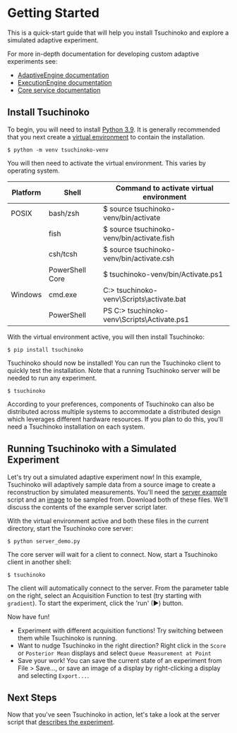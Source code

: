 # Getting Started

This is a quick-start guide that will help you install Tsuchinoko
and explore a simulated adaptive experiment.

For more in-depth documentation for developing custom adaptive experiments see:

* [AdaptiveEngine documentation](api/adaptiveengine.md)
* [ExecutionEngine documentation](api/executionengine.md)
* [Core service documentation](api/core.md)

## Install Tsuchinoko

To begin, you will need to install [Python 3.9](https://www.python.org/downloads/release/python-390/). It is generally
recommended that you next create a [virtual environment](https://docs.python.org/3/library/venv.html) to contain the 
installation.

```console
$ python -m venv tsuchinoko-venv
```

You will then need to activate the virtual environment. This varies by operating system.

| Platform | Shell           | Command to activate virtual environment |
|----------|-----------------|-----------------------------------------|
| POSIX    | bash/zsh        | $ source tsuchinoko-venv/bin/activate            |
|          | fish            | $ source tsuchinoko-venv/bin/activate.fish       |
|          | csh/tcsh        | $ source tsuchinoko-venv/bin/activate.csh        |
|          | PowerShell Core | $ tsuchinoko-venv/bin/Activate.ps1               |
| Windows  | cmd.exe         | C:\> tsuchinoko-venv\Scripts\activate.bat        |
|          | PowerShell      | PS C:\> tsuchinoko-venv\Scripts\Activate.ps1     |

With the virtual environment active, you will then install Tsuchinoko:

```console
$ pip install tsuchinoko
```

Tsuchinoko should now be installed! You can run the Tsuchinoko client to quickly test the installation. Note that a
running Tsuchinoko server will be needed to run any experiment.

```console
$ tsuchinoko
```

According to your preferences, components of Tsuchinoko can also be distributed across multiple systems to accommodate a 
distributed design which leverages different hardware resources. If you plan to do this, you'll need a Tsuchinoko 
installation on each system.

## Running Tsuchinoko with a Simulated Experiment

Let's try out a simulated adaptive experiment now! In this example, Tsuchinoko will adaptively sample data from a source image to create a
reconstruction by simulated measurements. You'll need the [server example](https://github.com/lbl-camera/tsuchinoko/blob/master/examples/server_demo.py) 
script and an [image](https://raw.githubusercontent.com/lbl-camera/tsuchinoko/master/examples/example_assets/sombrero_pug.jpg) 
to be sampled from. Download both of these files. We'll discuss the contents of the example server script later.

With the virtual environment active and both these files in the current directory, start the Tsuchinoko core server:

```console
$ python server_demo.py
```

The core server will wait for a client to connect. Now, start a Tsuchinoko client in another shell:

```console
$ tsuchinoko
```
The client will automatically connect to the server. From the parameter table on the right, select an Acquisition Function to test (try starting with `gradient`).
To start the experiment, click the 'run' (▶) button.

Now have fun!
- Experiment with different acquisition functions! Try switching between them while Tsuchinoko is running.
- Want to nudge Tsuchinoko in the right direction? Right click in the `Score` or `Posterior Mean` displays and select `Queue Measurement at Point`
- Save your work! You can save the current state of an experiment from File > Save..., or save an image of a display by right-clicking a display and selecting `Export...`.

## Next Steps

Now that you've seen Tsuchinoko in action, let's take a look at the server script that [describes the experiment](server_experiment.md).